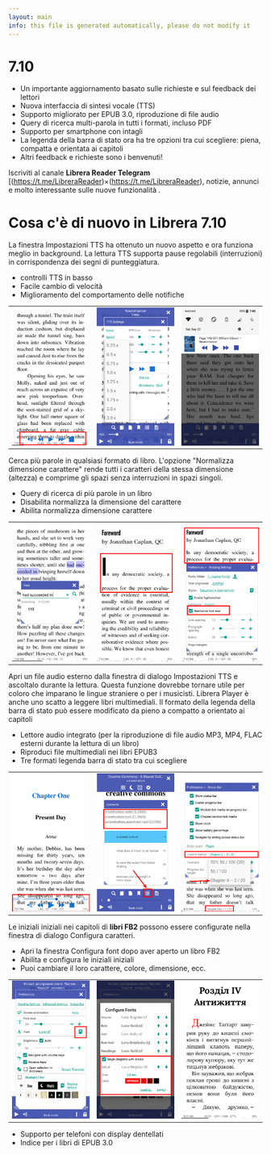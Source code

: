 ```yaml
---
layout: main
info: this file is generated automatically, please do not modify it
---
```


# 7.10

* Un importante aggiornamento basato sulle richieste e sul feedback dei lettori
* Nuova interfaccia di sintesi vocale (TTS)
* Supporto migliorato per EPUB 3.0, riproduzione di file audio
* Query di ricerca multi-parola in tutti i formati, incluso PDF
* Supporto per smartphone con intagli
* La legenda della barra di stato ora ha tre opzioni tra cui scegliere: piena, compatta e orientata ai capitoli
* Altri feedback e richieste sono i benvenuti!

Iscriviti al canale **Librera Reader Telegram** [(https://t.me/LibreraReader)×(https://t.me/LibreraReader), notizie, annunci e molto interessante sulle nuove funzionalità .

# Cosa c'è di nuovo in Librera 7.10

La finestra Impostazioni TTS ha ottenuto un nuovo aspetto e ora funziona meglio in background.
La lettura TTS supporta pause regolabili (interruzioni) in corrispondenza dei segni di punteggiatura.

* controlli TTS in basso
* Facile cambio di velocità
* Miglioramento del comportamento delle notifiche

||||
|-|-|-|
|![](1.png)|![](2.png)|![](3.png)|

Cerca più parole in qualsiasi formato di libro.
L'opzione &quot;Normalizza dimensione carattere&quot; rende tutti i caratteri della stessa dimensione (altezza) e comprime gli spazi senza interruzioni in spazi singoli.

* Query di ricerca di più parole in un libro
* Disabilita normalizza la dimensione del carattere
* Abilita normalizza dimensione carattere

||||
|-|-|-|
|![](7.png)|![](8.png)|![](9.png)|

Apri un file audio esterno dalla finestra di dialogo Impostazioni TTS e ascoltalo durante la lettura.
Questa funzione dovrebbe tornare utile per coloro che imparano le lingue straniere o per i musicisti.
Librera Player è anche uno scatto a leggere libri multimediali.
Il formato della legenda della barra di stato può essere modificato da pieno a compatto a orientato ai capitoli

* Lettore audio integrato (per la riproduzione di file audio MP3, MP4, FLAC esterni durante la lettura di un libro)
* Riproduci file multimediali nei libri EPUB3
* Tre formati legenda barra di stato tra cui scegliere

||||
|-|-|-|
|![](10.png)|![](11.png)|![](12.png)|

Le iniziali iniziali nei capitoli di **libri FB2** possono essere configurate nella finestra di dialogo Configura caratteri.

* Apri la finestra Configura font dopo aver aperto un libro FB2
* Abilita e configura le iniziali iniziali
* Puoi cambiare il loro carattere, colore, dimensione, ecc.

||||
|-|-|-|
|![](6.png)|![](4.png)|![](5.png)|

* Supporto per telefoni con display dentellati
* Indice per i libri di EPUB 3.0
